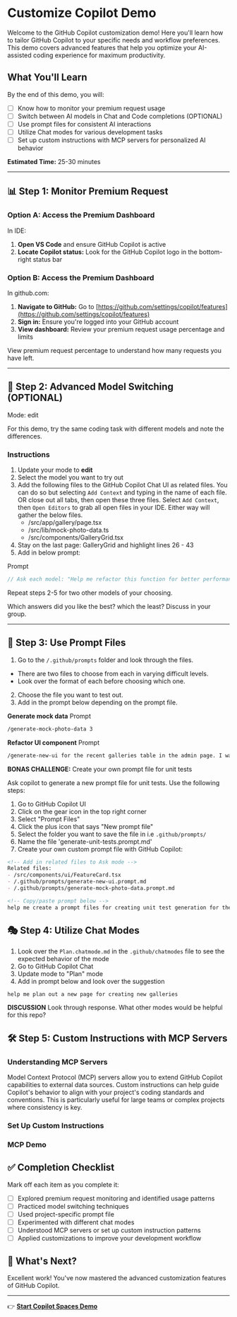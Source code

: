 # Customize Copilot Demo

Welcome to the GitHub Copilot customization demo! Here you'll learn how to tailor GitHub Copilot to your specific needs and workflow preferences. This demo covers advanced features that help you optimize your AI-assisted coding experience for maximum productivity.

## What You'll Learn
By the end of this demo, you will:
- [ ] Know how to monitor your premium request usage
- [ ] Switch between AI models in Chat and Code completions (OPTIONAL)
- [ ] Use prompt files for consistent AI interactions
- [ ] Utilize Chat modes for various development tasks
- [ ] Set up custom instructions with MCP servers for personalized AI behavior

**Estimated Time:** 25-30 minutes

---

## 📊 Step 1: Monitor Premium Request

### Option A: Access the Premium Dashboard

In IDE:

1. **Open VS Code** and ensure GitHub Copilot is active
2. **Locate Copilot status:** Look for the GitHub Copilot logo in the bottom-right status bar

### Option B: Access the Premium Dashboard

In github.com:

1. **Navigate to GitHub:** Go to [https://github.com/settings/copilot/features](https://github.com/settings/copilot/features)
2. **Sign in:** Ensure you're logged into your GitHub account
3. **View dashboard:** Review your premium request usage percentage and limits

View premium request percentage to understand how many requests you have left.

---

## 🔄 Step 2: Advanced Model Switching (OPTIONAL)

Mode: edit

For this demo, try the same coding task with different models and note the differences.

### Instructions

1. Update your mode to **edit**
2. Select the model you want to try out
3. Add the following files to the GitHub Copilot Chat UI as related files. You can do so but selecting `Add Context` and typing in the name of each file. OR close out all tabs, then open these three files. Select `Add Context`, then `Open Editors` to grab all open files in your IDE. Either way will gather the below files.
    - /src/app/gallery/page.tsx
    - /src/lib/mock-photo-data.ts
    - /src/components/GalleryGrid.tsx
4. Stay on the last page: GalleryGrid and highlight lines 26 - 43
5. Add in below prompt:

Prompt
```typescript
// Ask each model: "Help me refactor this function for better performance, readability, and add TypeScript improvements"
```

Repeat steps 2-5 for two other models of your choosing.

Which answers did you like the best? which the least? Discuss in your group.

---

## 📝 Step 3: Use Prompt Files

1. Go to the `/.github/prompts` folder and look through the files.
  - There are two files to choose from each in varying difficult levels.
  - Look over the format of each before choosing which one.
2. Choose the file you want to test out.
3. Add in the prompt below depending on the prompt file.

**Generate mock data**
Prompt
```markdown
/generate-mock-photo-data 3
```

**Refactor UI component**
Prompt
```markdown
/generate-new-ui for the recent galleries table in the admin page. I want it to be the replacement component for the current table and be reuseable.  Place it in the layout folder.
```

**BONAS CHALLENGE:** Create your own prompt file for unit tests

Ask copilot to generate a new prompt file for unit tests. Use the following steps:

1. Go to GitHub Copilot UI
2. Click on the gear icon in the top right corner
3. Select "Prompt Files"
4. Click the plus icon that says "New prompt file"
5. Select the folder you want to save the file in i.e `.github/prompts/`
6. Name the file 'generate-unit-tests.prompt.md'
7. Create your own custom prompt file with GitHub Copilot:

```markdown
<!-- Add in related files to Ask mode -->
Related files:
- /src/components/ui/FeatureCard.tsx
- /.github/prompts/generate-new-ui.prompt.md
- /.github/prompts/generate-mock-photo-data.prompt.md

<!-- Copy/paste prompt below -->
help me create a prompt files for creating unit test generation for the UI components.
```

## 🎭 Step 4: Utilize Chat Modes

1. Look over the `Plan.chatmode.md` in the `.github/chatmodes` file to see the expected behavior of the mode
2. Go to GitHub Copilot Chat
3. Update mode to "Plan" mode
4. Add in prompt below and look over the suggestion

```markdown
help me plan out a new page for creating new galleries
```
**DISCUSSION**
Look through response. What other modes would be helpful for this repo?

## 🛠️ Step 5: Custom Instructions with MCP Servers

### Understanding MCP Servers

Model Context Protocol (MCP) servers allow you to extend GitHub Copilot capabilities to external data sources. Custom instructions can help guide Copilot's behavior to align with your project's coding standards and conventions. This is particularly useful for large teams or complex projects where consistency is key.

### Set Up Custom Instructions


### MCP Demo


## ✅ Completion Checklist

Mark off each item as you complete it:

- [ ] Explored premium request monitoring and identified usage patterns
- [ ] Practiced model switching techniques
- [ ] Used project-specific prompt file
- [ ] Experimented with different chat modes
- [ ] Understood MCP servers or set up custom instruction patterns
- [ ] Applied customizations to improve your development workflow

## 🚀 What's Next?

Excellent work! You've now mastered the advanced customization features of GitHub Copilot.

---

👉 **[Start Copilot Spaces Demo](./copilot-spaces.md)**